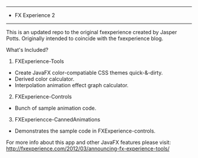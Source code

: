 **************************************************************
* FX Experience 2                                            
**************************************************************

This is an updated repo to the original fxexperience created by
Jasper Potts. Originally intended to coincide with the fxexperience 
blog. 

What's Included? 
1. FXExperience-Tools 
- Create JavaFX color-compatiable CSS themes quick-&-dirty. 
- Derived color calculator.
- Interpolation animation effect graph calculator.
2. FXExperience-Controls
- Bunch of sample animation code.
3. FXExperiencce-CannedAnimations
- Demonstrates the sample code in FXExperience-controls.
			
For more info about this app and other JavaFX features please
visit: http://fxexperience.com/2012/03/announcing-fx-experience-tools/
